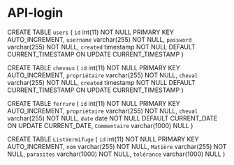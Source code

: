 # API-login

CREATE TABLE `users` (
  `id` int(11) NOT NULL PRIMARY KEY AUTO_INCREMENT,
  `username` varchar(255) NOT NULL,
  `password` varchar(255) NOT NULL,
  `created` timestamp NOT NULL DEFAULT CURRENT_TIMESTAMP ON UPDATE CURRENT_TIMESTAMP
)

CREATE TABLE `chevaux` (
  `id` int(11) NOT NULL PRIMARY KEY AUTO_INCREMENT,
  `propriétaire` varchar(255) NOT NULL,
  `cheval` varchar(255) NOT NULL,
  `created` timestamp NOT NULL DEFAULT CURRENT_TIMESTAMP ON UPDATE CURRENT_TIMESTAMP
)

CREATE TABLE `ferrure` (
  `id` int(11) NOT NULL PRIMARY KEY AUTO_INCREMENT,
  `propriétaire` varchar(255) NOT NULL,
  `cheval` varchar(255) NOT NULL,
  `date` date NOT NULL DEFAULT CURRENT_DATE ON UPDATE CURRENT_DATE,
  `Commentaire` varchar(1000) NULL
)

CREATE TABLE `ListVermifuge` (
  `id` int(11) NOT NULL PRIMARY KEY AUTO_INCREMENT,
  `nom` varchar(255) NOT NULL,
  `Matière` varchar(255) NOT NULL,
  `parasites` varchar(1000) NOT NULL,
  `tolérance` varchar(1000) NULL
)